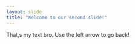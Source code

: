 ```yaml
---
layout: slide
title: "Welcome to our second slide!"
---
```

That,s my text bro.
Use the left arrow to go back!
